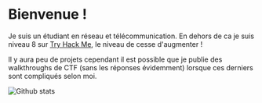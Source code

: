 # Bienvenue !

Je suis un étudiant en réseau et télécommunication. En dehors de ca je suis niveau 8 sur [Try Hack Me](https://tryhackme.com/), le niveau de cesse d'augmenter !

Il y aura peu de projets cependant il est possible que je publie des walkthroughs de CTF (sans les réponses évidemment) lorsque ces derniers sont compliqués selon moi. 


![Github stats](https://github-readme-stats.vercel.app/api?username=0marTools)
